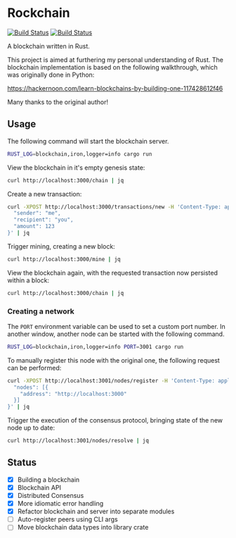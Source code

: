 # Rockchain

[![Build Status](https://travis-ci.org/kujenga/blockchain.svg?branch=master)](https://travis-ci.org/kujenga/blockchain)
[![Build Status](https://ci.appveyor.com/api/projects/status/ynq3ue8i6mfokljy?svg=true)](https://ci.appveyor.com/project/kujenga/blockchain)

A blockchain written in Rust.

This project is aimed at furthering my personal understanding of Rust. The
blockchain implementation is based on the following walkthrough, which was
originally done in Python:

https://hackernoon.com/learn-blockchains-by-building-one-117428612f46

Many thanks to the original author!

## Usage

The following command will start the blockchain server.

```sh
RUST_LOG=blockchain,iron,logger=info cargo run
```

View the blockchain in it's empty genesis state:

```sh
curl http://localhost:3000/chain | jq
```

Create a new transaction:

```sh
curl -XPOST http://localhost:3000/transactions/new -H 'Content-Type: application/json' --data '{
  "sender": "me",
  "recipient": "you",
  "amount": 123
}' | jq
```

Trigger mining, creating a new block:

```sh
curl http://localhost:3000/mine | jq
```

View the blockchain again, with the requested transaction now persisted within
a block:

```sh
curl http://localhost:3000/chain | jq
```

### Creating a network

The `PORT` environment variable can be used to set a custom port number. In
another window, another node can be started with the following command.

```sh
RUST_LOG=blockchain,iron,logger=info PORT=3001 cargo run
```

To manually register this node with the original one, the following request
can be performed:

```sh
curl -XPOST http://localhost:3001/nodes/register -H 'Content-Type: application/json' --data '{
  "nodes": [{
    "address": "http://localhost:3000"
  }]
}' | jq
```

Trigger the execution of the consensus protocol, bringing state of the new
node up to date:

```sh
curl http://localhost:3001/nodes/resolve | jq
```

## Status

- [x] Building a blockchain
- [x] Blockchain API
- [x] Distributed Consensus
- [x] More idiomatic error handling
- [x] Refactor blockchain and server into separate modules
- [ ] Auto-register peers using CLI args
- [ ] Move blockchain data types into library crate
